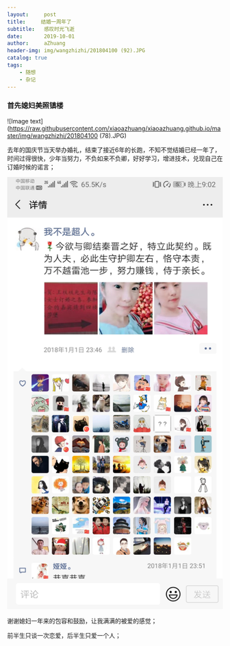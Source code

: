 ```yaml
---
layout:     post
title:     结婚一周年了
subtitle:   感叹时光飞逝
date:       2019-10-01
author:     aZhuang
header-img: img/wangzhizhi/201804100 (92).JPG
catalog: true
tags:
    - 随想
    - 杂记
---
```






### 首先媳妇美照镇楼

![Image text](https://raw.githubusercontent.com/xiaoazhuang/xiaoazhuang.github.io/master/img/wangzhizhi/201804100 (78).JPG)

去年的国庆节当天举办婚礼，结束了接近6年的长跑，不知不觉结婚已经一年了，时间过得很快，少年当努力，不负如来不负卿，好好学习，增进技术，兑现自己在订婚时候的诺言；

![Image text](https://raw.githubusercontent.com/xiaoazhuang/xiaoazhuang.github.io/master/img/wangzhizhi/dinghun.jpg)

谢谢媳妇一年来的包容和鼓励，让我满满的被爱的感觉；

前半生只谈一次恋爱，后半生只爱一个人；

